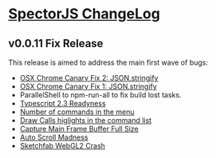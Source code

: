 [SpectorJS ChangeLog](../changeLogs.md)
===================

## v0.0.11 Fix Release
This release is aimed to address the main first wave of bugs:

- [OSX Chrome Canary Fix 2: JSON.stringify](https://github.com/BabylonJS/Spector.js/issues/14)
- [OSX Chrome Canary Fix 1: JSON.stringify](https://github.com/BabylonJS/Spector.js/issues/12)
- ParallelShell to npm-run-all to fix build lost tasks.
- [Typescript 2.3 Readyness](https://github.com/Microsoft/TypeScript/wiki/What's-new-in-TypeScript#typescript-23)
- [Number of commands in the menu](https://github.com/BabylonJS/Spector.js/issues/15)
- [Draw Calls higlights in the command list](https://github.com/BabylonJS/Spector.js/issues/17)
- [Capture Main Frame Buffer Full Size](https://github.com/BabylonJS/Spector.js/issues/18)
- [Auto Scroll Madness](https://github.com/BabylonJS/Spector.js/issues/16)
- [Sketchfab WebGL2 Crash](https://github.com/BabylonJS/Spector.js/issues/13)
